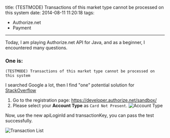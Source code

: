 title: (TESTMODE) Transactions of this market type cannot be processed on this system
date: 2014-08-11 11:20:18
tags:
 - Authorize.net
 - Payment
---
Today, I am playing Authorize.net API for Java, and as a beginner, I encountered many questions.
### One is:
`(TESTMODE) Transactions of this market type cannot be processed on this system`
<!-- more -->

I searched Google a lot, then I find "one" potential solution for [StackOverflow](http://stackoverflow.com/questions/8355003/transaction-of-this-market-type-cannot-be-processed-on-this-system)

1. Go to the registration page: https://developer.authorize.net/sandbox/
2. Please select your **Account Type** as `Card Not Present`.
![Account Type](https://dn-myblog.qbox.me/img/payment/account_type.png "Account Type")

Now, use the new apiLoginId and transactionKey, you can pass the test successfully.

![Transaction List](https://dn-myblog.qbox.me/img/payment/transaction.png "Transaction List")

